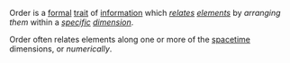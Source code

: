 Order is a [formal](https://github.com/gcassel/Modular-Organization-Terminology/blob/master/terms/form.md) [trait](https://github.com/gcassel/Modular-Organization-Terminology/blob/master/terms/trait.md) of [information](https://github.com/gcassel/Modular-Organization-Terminology/blob/master/terms/information.md) which *[relates](https://github.com/gcassel/Modular-Organization-Terminology/blob/master/terms/relationship.md) [elements](https://github.com/gcassel/Modular-Organization-Terminology/blob/master/terms/element.md)* by *arranging them* within a *[specific](https://github.com/gcassel/Modular-Organization-Terminology/blob/master/terms/specific.md) [dimension](https://github.com/gcassel/Modular-Organization-Terminology/blob/master/terms/dimension.md)*.

Order often relates elements along one or more of the [spacetime](https://github.com/gcassel/Modular-Organization-Terminology/blob/master/terms/spacetime.md) dimensions, or *numerically*.
